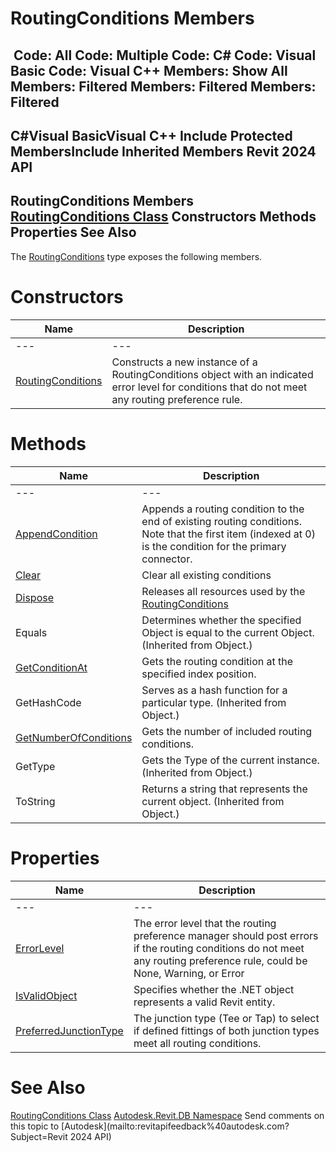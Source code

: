 # RoutingConditions Members

﻿
 Code: All Code: Multiple Code: C# Code: Visual Basic Code: Visual C++  Members: Show All Members: Filtered Members: Filtered Members: Filtered   
---  
C#Visual BasicVisual C++
Include Protected MembersInclude Inherited Members
Revit 2024 API  
---  
RoutingConditions Members  
[RoutingConditions Class](15fcc55d-b099-6ed4-1915-8beaee70b596.md "RoutingConditions Class") Constructors Methods Properties See Also  
---  
The [RoutingConditions](15fcc55d-b099-6ed4-1915-8beaee70b596.md "RoutingConditions Class") type exposes the following members.
# Constructors
| Name | Description |
| --- | --- |
| --- | --- | --- |
| [RoutingConditions](a389a129-58a8-237a-570f-29424960166a.md "RoutingConditions Constructor") | Constructs a new instance of a RoutingConditions object with an indicated error level for conditions that do not meet any routing preference rule. |

# Methods
| Name | Description |
| --- | --- |
| --- | --- | --- |
| [AppendCondition](2105d8fb-9618-2b90-f983-de56b6397042.md "AppendCondition Method") | Appends a routing condition to the end of existing routing conditions. Note that the first item (indexed at 0) is the condition for the primary connector. |
| [Clear](f62c1a88-b134-4eff-cb32-e1f1726f8d0f.md "Clear Method") | Clear all existing conditions |
| [Dispose](3b47a813-1bde-865b-98ce-330caaebc48a.md "Dispose Method") | Releases all resources used by the [RoutingConditions](15fcc55d-b099-6ed4-1915-8beaee70b596.md "RoutingConditions Class") |
| Equals | Determines whether the specified Object is equal to the current Object. (Inherited from Object.) |
| [GetConditionAt](263b2107-de30-fbdf-2951-3aa4391fc64c.md "GetConditionAt Method") | Gets the routing condition at the specified index position. |
| GetHashCode | Serves as a hash function for a particular type.  (Inherited from Object.) |
| [GetNumberOfConditions](951a264e-7fc6-7494-5a45-87f161a64dcc.md "GetNumberOfConditions Method") | Gets the number of included routing conditions. |
| GetType | Gets the Type of the current instance. (Inherited from Object.) |
| ToString | Returns a string that represents the current object. (Inherited from Object.) |

# Properties
| Name | Description |
| --- | --- |
| --- | --- | --- |
| [ErrorLevel](cc96a880-9f3b-08cf-7a31-e8301a817035.md "ErrorLevel Property") | The error level that the routing preference manager should post errors if the routing conditions do not meet any routing preference rule, could be None, Warning, or Error |
| [IsValidObject](a209e1ca-e1c6-1743-8dac-2aed9373585f.md "IsValidObject Property") | Specifies whether the .NET object represents a valid Revit entity. |
| [PreferredJunctionType](476ce25e-b865-5205-6199-ec31b922de19.md "PreferredJunctionType Property") | The junction type (Tee or Tap) to select if defined fittings of both junction types meet all routing conditions. |

# See Also
[RoutingConditions Class](15fcc55d-b099-6ed4-1915-8beaee70b596.md "RoutingConditions Class")
[Autodesk.Revit.DB Namespace](87546ba7-461b-c646-cbb1-2cb8f5bff8b2.md "Autodesk.Revit.DB Namespace")
Send comments on this topic to [Autodesk](mailto:revitapifeedback%40autodesk.com?Subject=Revit 2024 API)